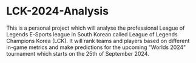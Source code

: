 # LCK-2024-Analysis

This is a personal project which will analyse the professional League of Legends E-Sports league in South Korean called League of Legends Champions Korea (LCK). It will rank teams and players based on different in-game metrics and make predictions for the upcoming "Worlds 2024" tournament which starts on the 25th of September 2024. 
